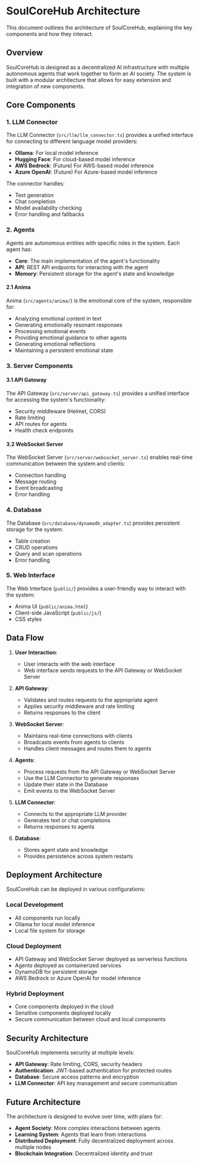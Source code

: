# SoulCoreHub Architecture

This document outlines the architecture of SoulCoreHub, explaining the key components and how they interact.

## Overview

SoulCoreHub is designed as a decentralized AI infrastructure with multiple autonomous agents that work together to form an AI society. The system is built with a modular architecture that allows for easy extension and integration of new components.

## Core Components

### 1. LLM Connector

The LLM Connector (`src/llm/llm_connector.ts`) provides a unified interface for connecting to different language model providers:

- **Ollama**: For local model inference
- **Hugging Face**: For cloud-based model inference
- **AWS Bedrock**: (Future) For AWS-based model inference
- **Azure OpenAI**: (Future) For Azure-based model inference

The connector handles:
- Text generation
- Chat completion
- Model availability checking
- Error handling and fallbacks

### 2. Agents

Agents are autonomous entities with specific roles in the system. Each agent has:

- **Core**: The main implementation of the agent's functionality
- **API**: REST API endpoints for interacting with the agent
- **Memory**: Persistent storage for the agent's state and knowledge

#### 2.1 Anima

Anima (`src/agents/anima/`) is the emotional core of the system, responsible for:

- Analyzing emotional content in text
- Generating emotionally resonant responses
- Processing emotional events
- Providing emotional guidance to other agents
- Generating emotional reflections
- Maintaining a persistent emotional state

### 3. Server Components

#### 3.1 API Gateway

The API Gateway (`src/server/api_gateway.ts`) provides a unified interface for accessing the system's functionality:

- Security middleware (Helmet, CORS)
- Rate limiting
- API routes for agents
- Health check endpoints

#### 3.2 WebSocket Server

The WebSocket Server (`src/server/websocket_server.ts`) enables real-time communication between the system and clients:

- Connection handling
- Message routing
- Event broadcasting
- Error handling

### 4. Database

The Database (`src/database/dynamodb_adapter.ts`) provides persistent storage for the system:

- Table creation
- CRUD operations
- Query and scan operations
- Error handling

### 5. Web Interface

The Web Interface (`public/`) provides a user-friendly way to interact with the system:

- Anima UI (`public/anima.html`)
- Client-side JavaScript (`public/js/`)
- CSS styles

## Data Flow

1. **User Interaction**:
   - User interacts with the web interface
   - Web interface sends requests to the API Gateway or WebSocket Server

2. **API Gateway**:
   - Validates and routes requests to the appropriate agent
   - Applies security middleware and rate limiting
   - Returns responses to the client

3. **WebSocket Server**:
   - Maintains real-time connections with clients
   - Broadcasts events from agents to clients
   - Handles client messages and routes them to agents

4. **Agents**:
   - Process requests from the API Gateway or WebSocket Server
   - Use the LLM Connector to generate responses
   - Update their state in the Database
   - Emit events to the WebSocket Server

5. **LLM Connector**:
   - Connects to the appropriate LLM provider
   - Generates text or chat completions
   - Returns responses to agents

6. **Database**:
   - Stores agent state and knowledge
   - Provides persistence across system restarts

## Deployment Architecture

SoulCoreHub can be deployed in various configurations:

### Local Development

- All components run locally
- Ollama for local model inference
- Local file system for storage

### Cloud Deployment

- API Gateway and WebSocket Server deployed as serverless functions
- Agents deployed as containerized services
- DynamoDB for persistent storage
- AWS Bedrock or Azure OpenAI for model inference

### Hybrid Deployment

- Core components deployed in the cloud
- Sensitive components deployed locally
- Secure communication between cloud and local components

## Security Architecture

SoulCoreHub implements security at multiple levels:

- **API Gateway**: Rate limiting, CORS, security headers
- **Authentication**: JWT-based authentication for protected routes
- **Database**: Secure access patterns and encryption
- **LLM Connector**: API key management and secure communication

## Future Architecture

The architecture is designed to evolve over time, with plans for:

- **Agent Society**: More complex interactions between agents
- **Learning System**: Agents that learn from interactions
- **Distributed Deployment**: Fully decentralized deployment across multiple nodes
- **Blockchain Integration**: Decentralized identity and trust

